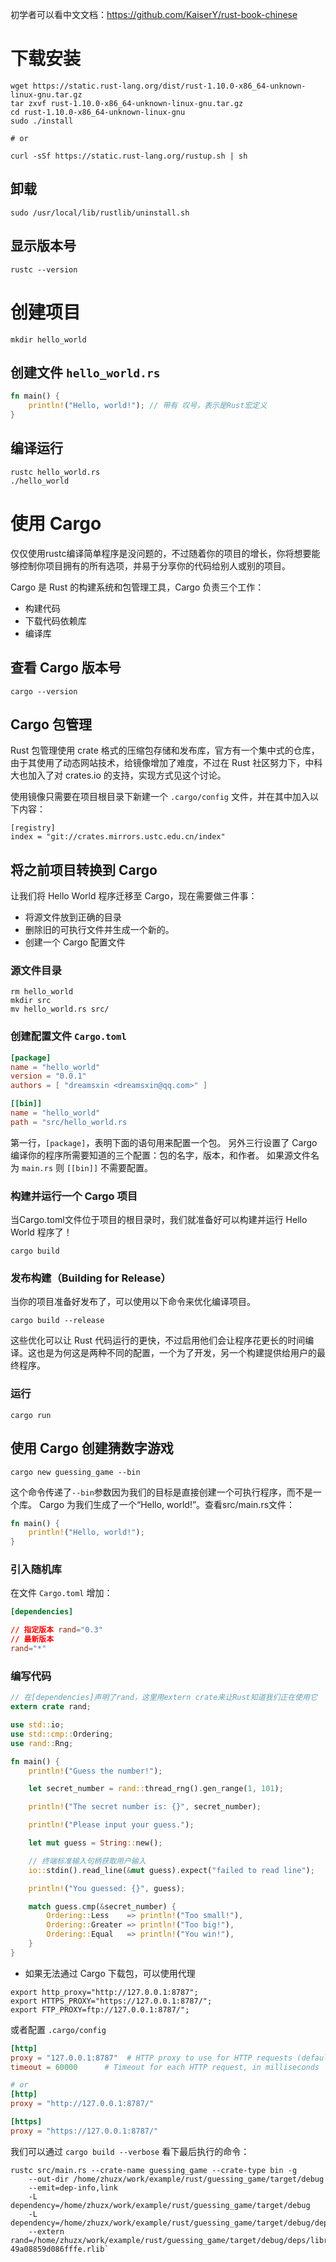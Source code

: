 初学者可以看中文文档：https://github.com/KaiserY/rust-book-chinese

# 下载安装

```shell
wget https://static.rust-lang.org/dist/rust-1.10.0-x86_64-unknown-linux-gnu.tar.gz
tar zxvf rust-1.10.0-x86_64-unknown-linux-gnu.tar.gz
cd rust-1.10.0-x86_64-unknown-linux-gnu
sudo ./install

# or

curl -sSf https://static.rust-lang.org/rustup.sh | sh
```

## 卸载

```shell
sudo /usr/local/lib/rustlib/uninstall.sh
```

## 显示版本号

```shell
rustc --version
```

# 创建项目

```shell
mkdir hello_world
```

## 创建文件 `hello_world.rs`

```rust
fn main() {
    println!("Hello, world!"); // 带有 叹号，表示是Rust宏定义
}
```

## 编译运行

```shell
rustc hello_world.rs
./hello_world
```

# 使用 Cargo

仅仅使用rustc编译简单程序是没问题的，不过随着你的项目的增长，你将想要能够控制你项目拥有的所有选项，并易于分享你的代码给别人或别的项目。

Cargo 是 Rust 的构建系统和包管理工具，Cargo 负责三个工作：
- 构建代码
- 下载代码依赖库
- 编译库

## 查看 Cargo 版本号

```shell
cargo --version
```

## Cargo 包管理

Rust 包管理使用 crate 格式的压缩包存储和发布库，官方有一个集中式的仓库，由于其使用了动态网站技术，给镜像增加了难度，不过在 Rust 社区努力下，中科大也加入了对 crates.io 的支持，实现方式见这个讨论。

使用镜像只需要在项目根目录下新建一个 `.cargo/config` 文件，并在其中加入以下内容：

```config
[registry]
index = "git://crates.mirrors.ustc.edu.cn/index"
```

## 将之前项目转换到 Cargo

让我们将 Hello World 程序迁移至 Cargo，现在需要做三件事：
- 将源文件放到正确的目录
- 删除旧的可执行文件并生成一个新的。
- 创建一个 Cargo 配置文件

### 源文件目录

```shell
rm hello_world
mkdir src
mv hello_world.rs src/
```

### 创建配置文件 `Cargo.toml`

```toml
[package]
name = "hello_world"
version = "0.0.1"
authors = [ "dreamsxin <dreamsxin@qq.com>" ]

[[bin]]
name = "hello_world"
path = "src/hello_world.rs
```

第一行，`[package]`，表明下面的语句用来配置一个包。
另外三行设置了 Cargo 编译你的程序所需要知道的三个配置：包的名字，版本，和作者。
如果源文件名为 `main.rs` 则 `[[bin]]` 不需要配置。

### 构建并运行一个 Cargo 项目

当Cargo.toml文件位于项目的根目录时，我们就准备好可以构建并运行 Hello World 程序了！
```shell
cargo build
```

### 发布构建（Building for Release）

当你的项目准备好发布了，可以使用以下命令来优化编译项目。
```shell
cargo build --release
````
这些优化可以让 Rust 代码运行的更快，不过启用他们会让程序花更长的时间编译。这也是为何这是两种不同的配置，一个为了开发，另一个构建提供给用户的最终程序。

### 运行

```shell
cargo run
```

## 使用 Cargo 创建猜数字游戏

```shell
cargo new guessing_game --bin
```

这个命令传递了`--bin`参数因为我们的目标是直接创建一个可执行程序，而不是一个库。
Cargo 为我们生成了一个“Hello, world!”。查看src/main.rs文件：
```rust
fn main() {
    println!("Hello, world!");
}
```

### 引入随机库

在文件 `Cargo.toml` 增加：
```toml
[dependencies]

// 指定版本 rand="0.3"
// 最新版本
rand="*"
```

### 编写代码

```rust
// 在[dependencies]声明了rand，这里用extern crate来让Rust知道我们正在使用它
extern crate rand;

use std::io;
use std::cmp::Ordering;
use rand::Rng;

fn main() {
    println!("Guess the number!");

    let secret_number = rand::thread_rng().gen_range(1, 101);

    println!("The secret number is: {}", secret_number);

    println!("Please input your guess.");

    let mut guess = String::new();

    // 终端标准输入句柄获取用户输入
    io::stdin().read_line(&mut guess).expect("failed to read line");

    println!("You guessed: {}", guess);

    match guess.cmp(&secret_number) {
        Ordering::Less    => println!("Too small!"),
        Ordering::Greater => println!("Too big!"),
        Ordering::Equal   => println!("You win!"),
    }
}
```

* 如果无法通过 Cargo 下载包，可以使用代理

```shell
export http_proxy="http://127.0.0.1:8787";
export HTTPS_PROXY="https://127.0.0.1:8787/";
export FTP_PROXY=ftp://127.0.0.1:8787/";
```

或者配置 `.cargo/config`

```conf
[http]
proxy = "127.0.0.1:8787"  # HTTP proxy to use for HTTP requests (defaults to none)
timeout = 60000      # Timeout for each HTTP request, in milliseconds

# or
[http]
proxy = "http://127.0.0.1:8787/"

[https]
proxy = "https://127.0.0.1:8787/"
```

我们可以通过 `cargo build --verbose` 看下最后执行的命令：
```shell
rustc src/main.rs --crate-name guessing_game --crate-type bin -g 
	--out-dir /home/zhuzx/work/example/rust/guessing_game/target/debug 
	--emit=dep-info,link 
	-L dependency=/home/zhuzx/work/example/rust/guessing_game/target/debug 
	-L dependency=/home/zhuzx/work/example/rust/guessing_game/target/debug/deps 
	--extern rand=/home/zhuzx/work/example/rust/guessing_game/target/debug/deps/librand-49a08859d086fffe.rlib`
```